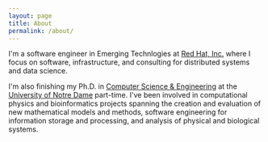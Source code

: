 ```yaml
---
layout: page
title: About
permalink: /about/
---
```

I'm a software engineer in Emerging Technlogies at [Red Hat, Inc.](http://www.redhat.com/) where I focus on software, infrastructure, and consulting for distributed systems and data science.

I'm also finishing my Ph.D. in [Computer Science & Engineering](http://cse.nd.edu/) at the [University of Notre Dame](http://www.nd.edu) part-time.  I've been involved in computational physics and bioinformatics projects spanning the creation and evaluation of new mathematical models and methods, software engineering for information storage and processing, and analysis of physical and biological systems.